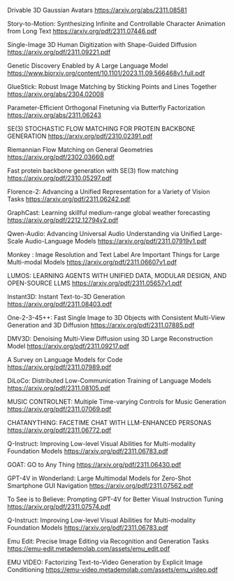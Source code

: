 Drivable 3D Gaussian Avatars
https://arxiv.org/abs/2311.08581

Story-to-Motion: Synthesizing Infinite and Controllable Character Animation from Long Text
https://arxiv.org/pdf/2311.07446.pdf

Single-Image 3D Human Digitization with Shape-Guided Diffusion
https://arxiv.org/pdf/2311.09221.pdf

Genetic Discovery Enabled by A Large Language Model
https://www.biorxiv.org/content/10.1101/2023.11.09.566468v1.full.pdf

GlueStick: Robust Image Matching by Sticking Points and Lines Together
https://arxiv.org/abs/2304.02008

Parameter-Efficient Orthogonal Finetuning via Butterfly Factorization
https://arxiv.org/abs/2311.06243

SE(3) STOCHASTIC FLOW MATCHING FOR PROTEIN BACKBONE GENERATION
https://arxiv.org/pdf/2310.02391.pdf

Riemannian Flow Matching on General Geometries
https://arxiv.org/pdf/2302.03660.pdf

Fast protein backbone generation with SE(3) flow matching
https://arxiv.org/pdf/2310.05297.pdf

Florence-2: Advancing a Unified Representation for a Variety of Vision Tasks
https://arxiv.org/pdf/2311.06242.pdf

GraphCast: Learning skillful medium-range global weather forecasting
https://arxiv.org/pdf/2212.12794v2.pdf

Qwen-Audio: Advancing Universal Audio Understanding via Unified Large-Scale Audio-Language Models
https://arxiv.org/pdf/2311.07919v1.pdf

Monkey : Image Resolution and Text Label Are Important Things for Large Multi-modal Models
https://arxiv.org/pdf/2311.06607v1.pdf

LUMOS: LEARNING AGENTS WITH UNIFIED DATA, MODULAR DESIGN, AND OPEN-SOURCE LLMS
https://arxiv.org/pdf/2311.05657v1.pdf

Instant3D: Instant Text-to-3D Generation
https://arxiv.org/pdf/2311.08403.pdf

One-2-3-45++: Fast Single Image to 3D Objects with Consistent Multi-View Generation and 3D Diffusion
https://arxiv.org/pdf/2311.07885.pdf

DMV3D: Denoising Multi-View Diffusion using 3D Large Reconstruction Model
https://arxiv.org/pdf/2311.09217.pdf

A Survey on Language Models for Code
https://arxiv.org/pdf/2311.07989.pdf

DiLoCo: Distributed Low-Communication Training of Language Models
https://arxiv.org/pdf/2311.08105.pdf

MUSIC CONTROLNET: Multiple Time-varying Controls for Music Generation
https://arxiv.org/pdf/2311.07069.pdf

CHATANYTHING: FACETIME CHAT WITH LLM-ENHANCED PERSONAS
https://arxiv.org/pdf/2311.06772.pdf

Q-Instruct: Improving Low-level Visual Abilities for Multi-modality Foundation Models
https://arxiv.org/pdf/2311.06783.pdf

GOAT: GO to Any Thing
https://arxiv.org/pdf/2311.06430.pdf

GPT-4V in Wonderland: Large Multimodal Models for Zero-Shot Smartphone GUI Navigation
https://arxiv.org/pdf/2311.07562.pdf

To See is to Believe: Prompting GPT-4V for Better Visual Instruction Tuning
https://arxiv.org/pdf/2311.07574.pdf

Q-Instruct: Improving Low-level Visual Abilities for Multi-modality Foundation Models
https://arxiv.org/pdf/2311.06783.pdf

Emu Edit: Precise Image Editing via Recognition and Generation Tasks
https://emu-edit.metademolab.com/assets/emu_edit.pdf

EMU VIDEO: Factorizing Text-to-Video Generation by Explicit Image Conditioning
https://emu-video.metademolab.com/assets/emu_video.pdf